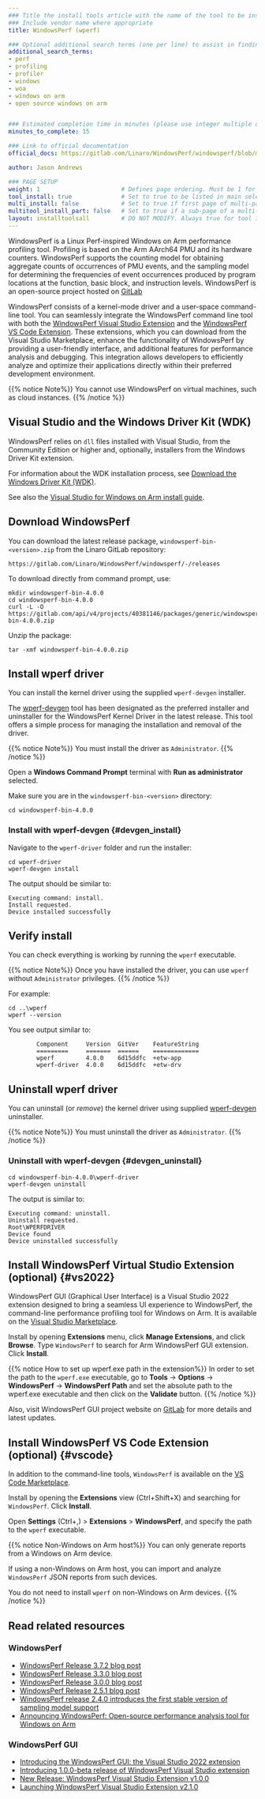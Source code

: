 ```yaml
---
### Title the install tools article with the name of the tool to be installed
### Include vendor name where appropriate
title: WindowsPerf (wperf)

### Optional additional search terms (one per line) to assist in finding the article
additional_search_terms:
- perf
- profiling
- profiler
- windows
- woa
- windows on arm
- open source windows on arm


### Estimated completion time in minutes (please use integer multiple of 5)
minutes_to_complete: 15

### Link to official documentation
official_docs: https://gitlab.com/Linaro/WindowsPerf/windowsperf/blob/main/INSTALL.md

author: Jason Andrews

### PAGE SETUP
weight: 1                       # Defines page ordering. Must be 1 for first (or only) page.
tool_install: true              # Set to true to be listed in main selection page, else false
multi_install: false            # Set to true if first page of multi-page article, else false
multitool_install_part: false   # Set to true if a sub-page of a multi-page article, else false
layout: installtoolsall         # DO NOT MODIFY. Always true for tool install articles
---
```


WindowsPerf is a Linux Perf-inspired Windows on Arm performance profiling tool. Profiling is based on the Arm AArch64 PMU and its hardware counters. WindowsPerf supports the counting model for obtaining aggregate counts of occurrences of PMU events, and the sampling model for determining the frequencies of event occurrences produced by program locations at the function, basic block, and instruction levels.  WindowsPerf is an open-source project hosted on [GitLab](https://gitlab.com/Linaro/WindowsPerf/windowsperf/)

WindowsPerf consists of a kernel-mode driver and a user-space command-line tool. You can seamlessly integrate the WindowsPerf command line tool with both the [WindowsPerf Visual Studio Extension](#vs2022) and the [WindowsPerf VS Code Extension](#vscode). These extensions, which you can download from the Visual Studio Marketplace, enhance the functionality of WindowsPerf by providing a user-friendly interface, and additional features for performance analysis and debugging. This integration allows developers to efficiently analyze and optimize their applications directly within their preferred development environment.


{{% notice  Note%}}
You cannot use WindowsPerf on virtual machines, such as cloud instances.
{{% /notice %}}

## Visual Studio and the Windows Driver Kit (WDK)

WindowsPerf relies on `dll` files installed with Visual Studio, from the Community Edition or higher and, optionally, installers from the Windows Driver Kit extension.

For information about the WDK installation process, see [Download the Windows Driver Kit (WDK)](https://learn.microsoft.com/en-us/windows-hardware/drivers/download-the-wdk).

See also the [Visual Studio for Windows on Arm install guide](/install-guides/vs-woa/).

## Download WindowsPerf

You can download the latest release package, `windowsperf-bin-<version>.zip` from the Linaro GitLab repository:
```url
https://gitlab.com/Linaro/WindowsPerf/windowsperf/-/releases
```

To download directly from command prompt, use:

```console
mkdir windowsperf-bin-4.0.0
cd windowsperf-bin-4.0.0
curl -L -O https://gitlab.com/api/v4/projects/40381146/packages/generic/windowsperf/4.0.0/windowsperf-bin-4.0.0.zip
```

Unzip the package:

```console
tar -xmf windowsperf-bin-4.0.0.zip
```

## Install wperf driver

You can install the kernel driver using the supplied `wperf-devgen` installer.

The [wperf-devgen](https://gitlab.com/Linaro/WindowsPerf/windowsperf/-/tree/main/wperf-devgen/README.md) tool has been designated as the preferred installer and uninstaller for the WindowsPerf Kernel Driver in the latest release. This tool offers a simple process for managing the installation and removal of the driver.

{{% notice  Note%}}
You must install the driver as `Administrator`.
{{% /notice %}}

Open a **Windows Command Prompt** terminal with **Run as administrator** selected.

Make sure you are in the `windowsperf-bin-<version>` directory:

```command
cd windowsperf-bin-4.0.0
```

### Install with wperf-devgen {#devgen_install}

Navigate to the `wperf-driver` folder and run the installer:

```command
cd wperf-driver
wperf-devgen install
```

The output should be similar to:

```output 
Executing command: install.
Install requested.
Device installed successfully
```

## Verify install

You can check everything is working by running the `wperf` executable.

{{% notice  Note%}}
Once you have installed the driver, you can use `wperf` without `Administrator` privileges.
{{% /notice %}}

For example:

```command
cd ..\wperf
wperf --version
```

You see output similar to:

```output
        Component     Version  GitVer    FeatureString
        =========     =======  ======    =============
        wperf         4.0.0    6d15ddfc  +etw-app
        wperf-driver  4.0.0    6d15ddfc  +etw-drv

```
## Uninstall wperf driver

You can uninstall (or *remove*) the kernel driver using supplied [wperf-devgen](#devgen_uninstall) uninstaller.

{{% notice  Note%}}
You must uninstall the driver as `Administrator`.
{{% /notice %}}

### Uninstall with wperf-devgen {#devgen_uninstall}

```command
cd windowsperf-bin-4.0.0\wperf-driver
wperf-devgen uninstall
```

The output is similar to:

```console
Executing command: uninstall.
Uninstall requested.
Root\WPERFDRIVER
Device found
Device uninstalled successfully
```

## Install WindowsPerf Virtual Studio Extension (optional) {#vs2022}

WindowsPerf GUI (Graphical User Interface) is a Visual Studio 2022 extension designed to bring a seamless UI experience to WindowsPerf, the command-line performance profiling tool for Windows on Arm. It is available on the [Visual Studio Marketplace](https://marketplace.visualstudio.com/items?itemName=Arm.WindowsPerfGUI).

Install by opening **Extensions** menu, click **Manage Extensions**, and click **Browse**. Type `WindowsPerf` to search for Arm WindowsPerf GUI extension. Click **Install**.

{{% notice How to set up wperf.exe path in the extension%}}
In order to set the path to the `wperf.exe` executable, go to **Tools** -> **Options** -> **WindowsPerf** -> **WindowsPerf Path** and set the absolute path to the wperf.exe executable and then click on the **Validate** button.
{{% /notice %}}

Also, visit WindowsPerf GUI project website on [GitLab](https://gitlab.com/Linaro/WindowsPerf/vs-extension) for more details and latest updates.

## Install WindowsPerf VS Code Extension (optional) {#vscode}

In addition to the command-line tools, `WindowsPerf` is available on the [VS Code Marketplace](https://marketplace.visualstudio.com/items?itemName=Arm.windowsperf).

Install by opening the **Extensions** view (Ctrl+Shift+X) and searching for `WindowsPerf`. Click **Install**.

Open **Settings** (Ctrl+,) > **Extensions** > **WindowsPerf**, and specify the path to the `wperf` executable.

{{% notice Non-Windows on Arm host%}}
You can only generate reports from a Windows on Arm device.

If using a non-Windows on Arm host, you can import and analyze `WindowsPerf` JSON reports from such devices.

You do not need to install `wperf` on non-Windows on Arm devices.
{{% /notice %}}

## Read related resources

### WindowsPerf

- [WindowsPerf Release 3.7.2 blog post](https://www.linaro.org/blog/expanding-profiling-capabilities-with-windowsperf-372-release)
- [WindowsPerf Release 3.3.0 blog post](https://www.linaro.org/blog/windowsperf-release-3-3-0/)
- [WindowsPerf Release 3.0.0 blog post](https://www.linaro.org/blog/windowsperf-release-3-0-0/)
- [WindowsPerf Release 2.5.1 blog post](https://www.linaro.org/blog/windowsperf-release-2-5-1/)
- [WindowsPerf release 2.4.0 introduces the first stable version of sampling model support](https://www.linaro.org/blog/windowsperf-release-2-4-0-introduces-the-first-stable-version-of-sampling-model-support/)
- [Announcing WindowsPerf: Open-source performance analysis tool for Windows on Arm](https://community.arm.com/arm-community-blogs/b/infrastructure-solutions-blog/posts/announcing-windowsperf)

### WindowsPerf GUI

- [Introducing the WindowsPerf GUI: the Visual Studio 2022 extension](https://www.linaro.org/blog/introducing-the-windowsperf-gui-the-visual-studio-2022-extension/)
- [Introducing 1.0.0-beta release of WindowsPerf Visual Studio extension](https://www.linaro.org/blog/introducing-1-0-0-beta-release-of-windowsperf-visual-studio-extension/)
- [New Release: WindowsPerf Visual Studio Extension v1.0.0](https://www.linaro.org/blog/new-release-windowsperf-visual-studio-extension-v1000/)
- [Launching WindowsPerf Visual Studio Extension v2.1.0](https://www.linaro.org/blog/launching--windowsperf-visual-studio-extension-v210/)
